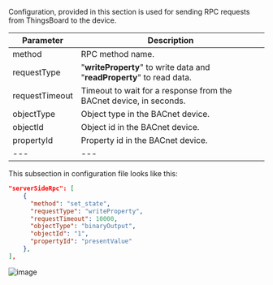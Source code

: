 Configuration, provided in this section is used for sending RPC requests from ThingsBoard to the device.

| **Parameter**  | **Description**                                                        |
|----------------|------------------------------------------------------------------------|
| method         | RPC method name.                                                       |
| requestType    | "**writeProperty**" to write data and "**readProperty**" to read data. |
| requestTimeout | Timeout to wait for a response from the BACnet device, in seconds.     |
| objectType     | Object type in the BACnet device.                                      |
| objectId       | Object id in the BACnet device.                                        |
| propertyId     | Property id in the BACnet device.                                      |
| ---            | ---                                                                    |

This subsection in configuration file looks like this:

```json
"serverSideRpc": [
    {
      "method": "set_state",
      "requestType": "writeProperty",
      "requestTimeout": 10000,
      "objectType": "binaryOutput",
      "objectId": "1",
      "propertyId": "presentValue"
    },
],
```

![image](https://img.thingsboard.io/gateway/bacnet-connector/bacnet-subsection-rpc-methods-advanced-1-ce.png)

